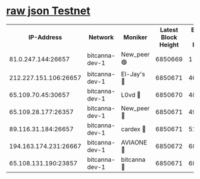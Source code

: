 [raw json Testnet](https://rpc-check.bcat.stavr.tech/bcat/rpc-bcat-result.json)
=


<table><tr><th>IP-Address</th><th>Network</th><th>Moniker</th><th>Latest Block Height</th><th>Earliest Block Height</th><th>Catching Up</th><th>Tx Index</th><th>Voting Power</th><th>Scan Time</th></tr><tr><td>81.0.247.144:26657</td><td>bitcanna-dev-1</td><td>New_peer 🟢</td><td>6850669</td><td>1</td><td>False</td><td>on</td><td>0</td><td>2024-03-12T20:16:36.421862418UTC</td></tr><tr><td>212.227.151.106:26657</td><td>bitcanna-dev-1</td><td>El-Jay's 🔴</td><td>6850671</td><td>4670391</td><td>False</td><td>on</td><td>2218364</td><td>2024-03-12T20:16:43.104535174UTC</td></tr><tr><td>65.109.70.45:30657</td><td>bitcanna-dev-1</td><td>L0vd 🔴</td><td>6850670</td><td>4828155</td><td>False</td><td>on</td><td>308120</td><td>2024-03-12T20:16:36.752824600UTC</td></tr><tr><td>65.109.28.177:26357</td><td>bitcanna-dev-1</td><td>New_peer 🔴</td><td>6850671</td><td>4952911</td><td>False</td><td>on</td><td>2237167</td><td>2024-03-12T20:16:43.702321167UTC</td></tr><tr><td>89.116.31.184:26657</td><td>bitcanna-dev-1</td><td>cardex 🔴</td><td>6850671</td><td>5185001</td><td>False</td><td>on</td><td>1</td><td>2024-03-12T20:16:43.406023390UTC</td></tr><tr><td>194.163.174.231:26667</td><td>bitcanna-dev-1</td><td>AVIAONE 🔴</td><td>6850672</td><td>6837121</td><td>False</td><td>on</td><td>1949865</td><td>2024-03-12T20:16:52.528899641UTC</td></tr><tr><td>65.108.131.190:23857</td><td>bitcanna-dev-1</td><td>bitcanna 🔴</td><td>6850671</td><td>6846671</td><td>False</td><td>off</td><td>378646</td><td>2024-03-12T20:16:44.013742514UTC</td></tr></table>